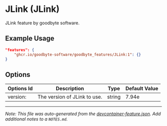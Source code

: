 
# JLink (JLink)

JLink feature by goodbyte software.

## Example Usage

```json
"features": {
    "ghcr.io/goodbyte-software/goodbyte_features/JLink:1": {}
}
```

## Options

| Options Id | Description | Type | Default Value |
|-----|-----|-----|-----|
| version: | The version of JLink to use. | string | 7.94e |



---

_Note: This file was auto-generated from the [devcontainer-feature.json](https://github.com/goodbyte-software/goodbyte_features/blob/main/src/JLink/devcontainer-feature.json).  Add additional notes to a `NOTES.md`._
